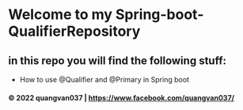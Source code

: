 # Welcome to my Spring-boot-QualifierRepository

## in this repo you will find the following stuff:
* How to use @Qualifier and @Primary in Spring  boot



#### © 2022 quangvan037 | https://www.facebook.com/quangvan037/